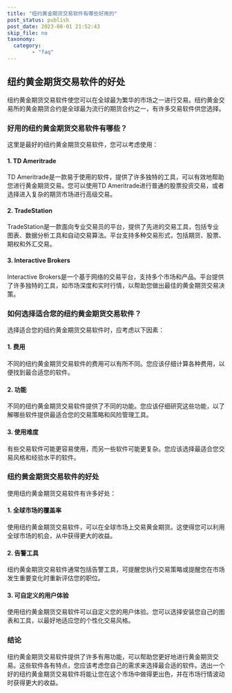 ```yaml
---
title: "纽约黄金期货交易软件有哪些好用的"
post_status: publish
post_date: 2023-08-01 21:52:43
skip_file: no
taxonomy:
  category:
        - "faq"
---
```


## 纽约黄金期货交易软件的好处

纽约黄金期货交易软件使您可以在全球最为繁华的市场之一进行交易。纽约黄金交易所的黄金期货合约是全球最为流行的期货合约之一，有许多交易软件供您选择。

### 好用的纽约黄金期货交易软件有哪些？

这里是最好的纽约黄金期货交易软件，您可以考虑使用：

#### 1. TD Ameritrade

TD Ameritrade是一款易于使用的软件，提供了许多独特的工具，可以有效地帮助您进行黄金期货交易。您可以使用TD Ameritrade进行普通的股票投资交易，或者选择进入复杂的期货市场进行高级交易。

#### 2. TradeStation

TradeStation是一款面向专业交易员的平台，提供了先进的交易工具，包括专业图表、数据分析工具和自动交易算法。平台支持多种交易形式，包括期货、股票、期权和外汇交易。

#### 3. Interactive Brokers

Interactive Brokers是一个基于网络的交易平台，支持多个市场和产品。平台提供了许多独特的工具，如市场深度和实时行情，以帮助您做出最佳的黄金期货交易决策。

### 如何选择适合您的纽约黄金期货交易软件？

选择适合您的纽约黄金期货交易软件时，应考虑以下因素：

#### 1. 费用

不同的纽约黄金期货交易软件的费用可以有所不同。您应该仔细计算各种费用，以便找到最合适您的软件。

#### 2. 功能

不同的纽约黄金期货交易软件提供了不同的功能。您应该仔细研究这些功能，以了解哪些软件提供最适合您的交易策略和风险管理工具。

#### 3. 使用难度

有些交易软件可能更容易使用，而另一些软件可能更复杂。您应该选择最适合您交易风格和经验水平的软件。

### 纽约黄金期货交易软件的好处

使用纽约黄金期货交易软件有许多好处：

#### 1. 全球市场的覆盖率

使用纽约黄金期货交易软件，可以在全球市场上交易黄金期货。这使得您可以利用全球市场的机会，从中获得更大的收益。

#### 2. 告警工具

纽约黄金期货交易软件通常包括告警工具，可提醒您执行交易策略或提醒您在市场发生重要变化时重新评估您的职位。

#### 3. 可自定义的用户体验

使用纽约黄金期货交易软件可以自定义您的用户体验。您可以选择安装您自己的图表和工具，以最好地适应您的个性化交易风格。

### 结论

纽约黄金期货交易软件提供了许多有用功能，可以帮助您更好地进行黄金期货交易。这些软件各有特点，您应该考虑您自己的需求来选择最合适的软件。选出一个好的纽约黄金期货交易软件将能让您在这个市场中做得更出色，并在市场行情波动时获得更大的收益。
